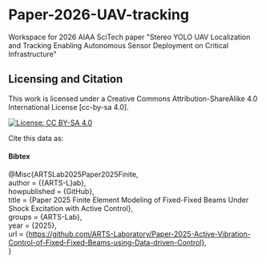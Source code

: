 # Paper-2026-UAV-tracking
Workspace for 2026 AIAA SciTech paper "Stereo YOLO UAV Localization and Tracking Enabling Autonomous Sensor Deployment on Critical Infrastructure"




## Licensing and Citation

This work is licensed under a Creative Commons Attribution-ShareAlike 4.0 International License [cc-by-sa 4.0].

[![License: CC BY-SA 4.0](https://img.shields.io/badge/License-CC_BY--SA_4.0-lightgrey.svg)](https://creativecommons.org/licenses/by-sa/4.0/)


Cite this data as: 

#### Bibtex

@Misc{ARTSLab2025Paper2025Finite,    
  author = {{ARTS-L}ab},  
  howpublished = {GitHub},  
  title  = {Paper 2025 Finite Element Modeling of Fixed-Fixed Beams Under Shock Excitation with Active Control},  
  groups = {ARTS-Lab},    
  year = {2025},   
  url    = {https://github.com/ARTS-Laboratory/Paper-2025-Active-Vibration-Control-of-Fixed-Fixed-Beams-using-Data-driven-Control},   
}




